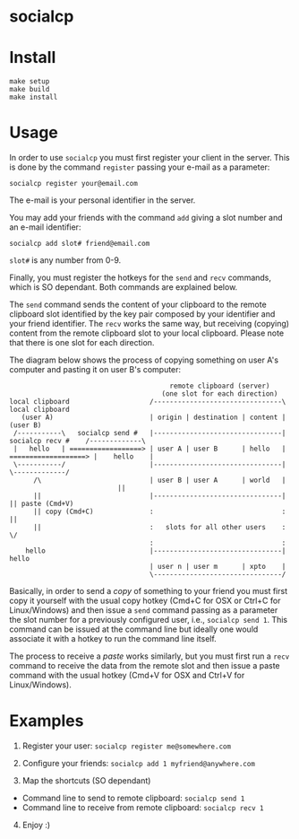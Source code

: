 # socialcp

# Install

```
make setup
make build  
make install
```

# Usage

In order to use `socialcp` you must first register your client in the server. This is done by the command `register` passing your e-mail as a parameter:

`socialcp register your@email.com`

The e-mail is your personal identifier in the server.

You may add your friends with the command `add` giving a slot number and an e-mail identifier:

`socialcp add slot# friend@email.com`

`slot#` is any number from 0-9.

Finally, you must register the hotkeys for the `send` and `recv` commands, which is SO dependant. Both commands are explained below.

The `send` command sends the content of your clipboard to the remote clipboard slot identified by the key pair composed by your identifier and your friend identifier. The `recv` works the same way, but receiving (copying) content from the remote clipboard slot to your local clipboard. Please note that there is one slot for each direction.

The diagram below shows the process of copying something on user A's computer and pasting it on user B's computer:
```
                                        remote clipboard (server)
                                      (one slot for each direction)
local clipboard                    /--------------------------------\                      local clipboard
   (user A)                        | origin | destination | content |                         (user B)
 /-----------\   socialcp send #   |--------------------------------|   socialcp recv #    /-------------\
 |   hello   | ==================> | user A | user B      | hello   | ===================> |    hello    |
 \-----------/                     |--------------------------------|                      \-------------/
      /\                           | user B | user A      | world   |                            ||
      ||                           |--------------------------------|                            || paste (Cmd+V)
      || copy (Cmd+C)              :                                :                            ||
      ||                           :   slots for all other users    :                            \/
                                   :                                :                  
    hello                          |--------------------------------|                          hello
                                   | user n | user m      | xpto    |
                                   \--------------------------------/
```

Basically, in order to send a _copy_ of something to your friend you must first copy it yourself with the usual copy hotkey (Cmd+C for OSX or Ctrl+C for Linux/Windows) and then issue a `send` command passing as a parameter the slot number for a previously configured user, i.e., `socialcp send 1`. This command can be issued at the command line but ideally one would associate it with a hotkey to run the command line itself.

The process to receive a _paste_ works similarly, but you must first run a `recv` command to receive the data from the remote slot and then issue a paste command with the usual hotkey (Cmd+V for OSX and Ctrl+V for Linux/Windows).

# Examples

1. Register your user: `socialcp register me@somewhere.com`
    
2. Configure your friends: `socialcp add 1 myfriend@anywhere.com`  

3. Map the shortcuts (SO dependant)
  - Command line to send to remote clipboard: `socialcp send 1`  
  - Command line to receive from remote clipboard: `socialcp recv 1` 

4. Enjoy :)
